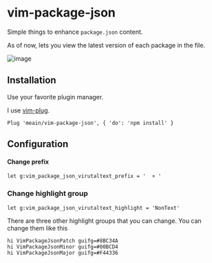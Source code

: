 # vim-package-json

Simple things to enhance `package.json` content.

As of now, lets you view the latest version of each package in the file.

![image](https://i.imgur.com/5VDcOwE.png)

## Installation

Use your favorite plugin manager.

I use [vim-plug](https://github.com/junegunn/vim-plug).
```vim
Plug 'meain/vim-package-json', { 'do': 'npm install' }
```

## Configuration

#### Change prefix

```
let g:vim_package_json_virutaltext_prefix = '  ¤ '
```

### Change highlight group

```
let g:vim_package_json_virutaltext_highlight = 'NonText'
```

There are three other highlight groups that you can change.
You can change them like this

```
hi VimPackageJsonPatch guifg=#8BC34A
hi VimPackageJsonMinor guifg=#00BCD4
hi VimPackageJsonMajor guifg=#F44336
```




